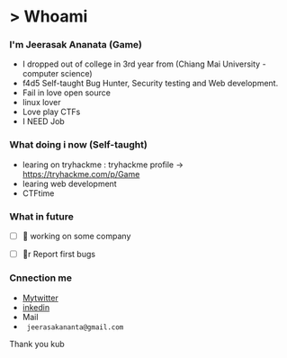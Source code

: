 # > Whoami 
### I'm Jeerasak Ananata (Game)
- I dropped out of college in 3rd year from (Chiang Mai University - computer science)
- f4d5 Self-taught Bug Hunter, Security testing and Web development.
- Fail in love open source
- linux lover
- Love play CTFs
- I NEED Job  

### What doing i now (Self-taught)
- learing on tryhackme : tryhackme profile -> https://tryhackme.com/p/Game
- learing web development
- CTFtime

### What in future
- [ ]    working on some company
- [ ] r  Report first bugs


### Cnnection me
- [Mytwitter](https://twitter.com/GameAnanta)
- [inkedin](https://www.linkedin.com/in/jeerasak-ananta-a1b4231a2/)
- Mail 
- ``` jeerasakananta@gmail.com```

Thank you kub
